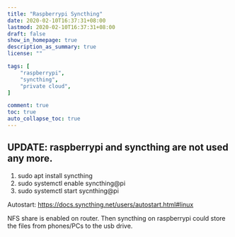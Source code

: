 ```yaml
---
title: "Raspberrypi Syncthing"
date: 2020-02-10T16:37:31+08:00
lastmod: 2020-02-10T16:37:31+08:00
draft: false
show_in_homepage: true
description_as_summary: true
license: ""

tags: [
    "raspberrypi",
    "syncthing",
    "private cloud",
]

comment: true
toc: true
auto_collapse_toc: true
---
```


## UPDATE: raspberrypi and syncthing are not used any more.

1. sudo apt install syncthing
1. sudo systemctl enable syncthing@pi
1. sudo systemctl start sycnthing@pi

Autostart: https://docs.syncthing.net/users/autostart.html#linux

NFS share is enabled on router. Then syncthing on raspberrypi could store the files from phones/PCs to the usb drive.
